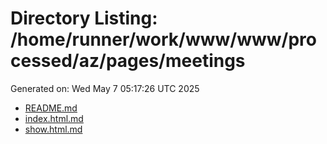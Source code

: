 # Directory Listing: /home/runner/work/www/www/processed/az/pages/meetings
Generated on: Wed May  7 05:17:26 UTC 2025

- [README.md](README.md)
- [index.html.md](index.html.md)
- [show.html.md](show.html.md)
